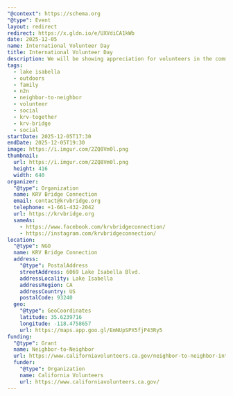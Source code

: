 ```yaml
---
"@context": https://schema.org
"@type": Event
layout: redirect
redirect: https://x.gldn.io/e/UXVdiCA1kWb
date: 2025-12-05
name: International Volunteer Day
title: International Volunteer Day
description: We will be showing appreciation for volunteers in the community, with special recognition for outstanding volunteers
tags:
  - lake isabella
  - outdoors
  - family
  - n2n
  - neighbor-to-neighbor
  - volunteer
  - social
  - krv-together
  - krv-bridge
  - social
startDate: 2025-12-05T17:30
endDate: 2025-12-05T19:30
image: https://i.imgur.com/2ZQ8Vm0l.png
thumbnail:
  url: https://i.imgur.com/2ZQ8Vm0l.png
  height: 416
  width: 640
organizer:
  "@type": Organization
  name: KRV Bridge Connection
  email: contact@krvbridge.org
  telephone: +1-661-432-2042
  url: https://krvbridge.org
  sameAs:
    - https://www.facebook.com/krvbridgeconnection/
    - https://instagram.com/krvbridgeconnection/
location:
  "@type": NGO
  name: KRV Bridge Connection
  address:
    "@type": PostalAddress
    streetAddress: 6069 Lake Isabella Blvd.
    addressLocality: Lake Isabella
    addressRegion: CA
    addressCountry: US
    postalCode: 93240
  geo:
    "@type": GeoCoordinates
    latitude: 35.6239716
    longitude: -118.4758657
    url: https://maps.app.goo.gl/EmNUpSPX5fjP43Ry5
funding:
  "@type": Grant
  name: Neighbor-to-Neighbor
  url: https://www.californiavolunteers.ca.gov/neighbor-to-neighbor-interest/
  funder:
    "@type": Organization
    name: California Volunteers
    url: https://www.californiavolunteers.ca.gov/
---
```

